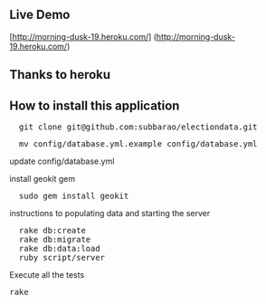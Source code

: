 ## Live Demo
  [http://morning-dusk-19.heroku.com/] (http://morning-dusk-19.heroku.com/)

## Thanks to heroku

## How to install this application

<pre>
  git clone git@github.com:subbarao/electiondata.git 
</pre>

<pre>
  mv config/database.yml.example config/database.yml
</pre>
 update config/database.yml

 install geokit gem

<pre>
  sudo gem install geokit 
</pre>
  
 instructions to populating data and starting the server
<pre>
  rake db:create
  rake db:migrate
  rake db:data:load 
  ruby script/server
</pre>

Execute all the tests
<pre>
rake
</pre>
  


  
